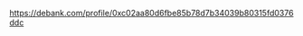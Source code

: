 https://debank.com/profile/0xc02aa80d6fbe85b78d7b34039b80315fd0376ddc

<!-- Auto-update: 2025-10-06T18:40:42.396548 -->

<!-- Auto-update: 2025-10-09T21:00:15.036066 -->

<!-- Auto-update: 2025-10-11T12:07:26.209898 -->
